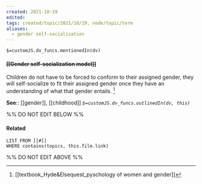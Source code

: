 ```yaml
---
created: 2021-10-19
edited: 
tags: created/topic/2021/10/19, node/topic/term
aliases:
  - gender self-socialization
---
```

`$=customJS.dv_funcs.mentionedIn(dv)`

#### <s class="topic-title">[[Gender self-socialization model]]</s> 

Children do not have to be forced to conform to their assigned gender, they will self-socialize to fit their assigned gender once they have an understanding of what that gender entails. [^1]

**See**:: [[gender]], [[childhood]]
*`$=customJS.dv_funcs.outlinedIn(dv, this)`*

%% DO NOT EDIT BELOW %%

#### Related 

```dataview
LIST FROM [[#]]
WHERE contains(topics, this.file.link)
```
%% DO NOT EDIT ABOVE %%
[^1]:  [[textbook_Hyde&Elsequest_pyschology of women and gender]]
